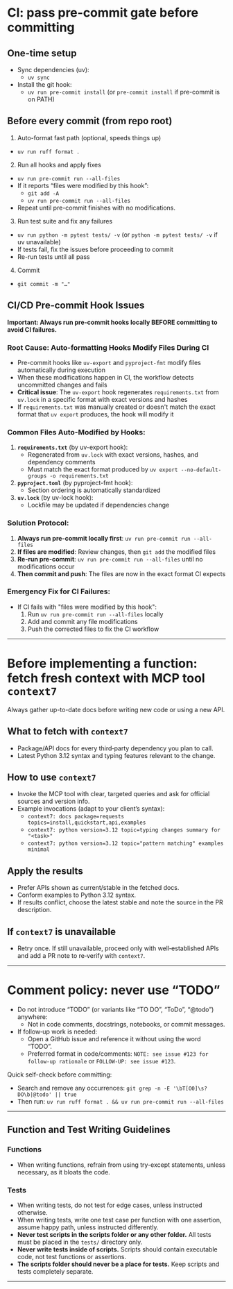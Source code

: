 # CI: pass pre-commit gate before committing

## One-time setup
- Sync dependencies (uv):
  - `uv sync`
- Install the git hook:
  - `uv run pre-commit install` (or `pre-commit install` if pre-commit is on PATH)

## Before every commit (from repo root)
1) Auto-format fast path (optional, speeds things up)
- `uv run ruff format .`

2) Run all hooks and apply fixes
- `uv run pre-commit run --all-files`
- If it reports “files were modified by this hook”:
  - `git add -A`
  - `uv run pre-commit run --all-files`
- Repeat until pre-commit finishes with no modifications.

3) Run test suite and fix any failures
- `uv run python -m pytest tests/ -v` (or `python -m pytest tests/ -v` if uv unavailable)
- If tests fail, fix the issues before proceeding to commit
- Re-run tests until all pass

4) Commit
- `git commit -m "…"`

## CI/CD Pre-commit Hook Issues

**Important: Always run pre-commit hooks locally BEFORE committing to avoid CI failures.**

### Root Cause: Auto-formatting Hooks Modify Files During CI
- Pre-commit hooks like `uv-export` and `pyproject-fmt` modify files automatically during execution
- When these modifications happen in CI, the workflow detects uncommitted changes and fails
- **Critical issue**: The `uv-export` hook regenerates `requirements.txt` from `uv.lock` in a specific format with exact versions and hashes
- If `requirements.txt` was manually created or doesn't match the exact format that `uv export` produces, the hook will modify it

### Common Files Auto-Modified by Hooks:
1. **`requirements.txt`** (by uv-export hook): 
   - Regenerated from `uv.lock` with exact versions, hashes, and dependency comments
   - Must match the exact format produced by `uv export --no-default-groups -o requirements.txt`
2. **`pyproject.toml`** (by pyproject-fmt hook): 
   - Section ordering is automatically standardized
3. **`uv.lock`** (by uv-lock hook): 
   - Lockfile may be updated if dependencies change

### Solution Protocol:
1. **Always run pre-commit locally first**: `uv run pre-commit run --all-files`
2. **If files are modified**: Review changes, then `git add` the modified files
3. **Re-run pre-commit**: `uv run pre-commit run --all-files` until no modifications occur
4. **Then commit and push**: The files are now in the exact format CI expects

### Emergency Fix for CI Failures:
- If CI fails with "files were modified by this hook":
  1. Run `uv run pre-commit run --all-files` locally
  2. Add and commit any file modifications
  3. Push the corrected files to fix the CI workflow

---

# Before implementing a function: fetch fresh context with MCP tool `context7`

Always gather up-to-date docs before writing new code or using a new API.

## What to fetch with `context7`
- Package/API docs for every third‑party dependency you plan to call.
- Latest Python 3.12 syntax and typing features relevant to the change.

## How to use `context7`
- Invoke the MCP tool with clear, targeted queries and ask for official sources and version info.
- Example invocations (adapt to your client’s syntax):
  - `context7: docs package=requests topics=install,quickstart,api,examples`
  - `context7: python version=3.12 topic=typing changes summary for "<task>"`
  - `context7: python version=3.12 topic="pattern matching" examples minimal`

## Apply the results
- Prefer APIs shown as current/stable in the fetched docs.
- Conform examples to Python 3.12 syntax.
- If results conflict, choose the latest stable and note the source in the PR description.

## If `context7` is unavailable
- Retry once. If still unavailable, proceed only with well‑established APIs and add a PR note to re‑verify with `context7`.

---

# Comment policy: never use “TODO”

- Do not introduce “TODO” (or variants like “TO DO”, “ToDo”, “@todo”) anywhere:
  - Not in code comments, docstrings, notebooks, or commit messages.
- If follow‑up work is needed:
  - Open a GitHub issue and reference it without using the word “TODO”.
  - Preferred format in code/comments: `NOTE: see issue #123 for follow‑up rationale` or `FOLLOW‑UP: see issue #123`.

Quick self-check before committing:
- Search and remove any occurrences: `git grep -n -E '\bT[O0]\s?DO\b|@todo' || true`
- Then run: `uv run ruff format . && uv run pre-commit run --all-files`

---

## Function and Test Writing Guidelines

### Functions

- When writing functions, refrain from using try-except statements, unless necessary, as it bloats the code.

### Tests

- When writing tests, do not test for edge cases, unless instructed otherwise.
- When writing tests, write one test case per function with one assertion, assume happy path, unless instructed differently.
- **Never test scripts in the scripts folder or any other folder.** All tests must be placed in the `tests/` directory only.
- **Never write tests inside of scripts.** Scripts should contain executable code, not test functions or assertions.
- **The scripts folder should never be a place for tests.** Keep scripts and tests completely separate.

---
